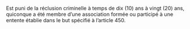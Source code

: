 Est puni de la réclusion criminelle à temps de dix (10) ans à vingt (20) ans, quiconque a été membre d’une association formée ou participé à une entente établie dans le but spécifié à l’article 450.